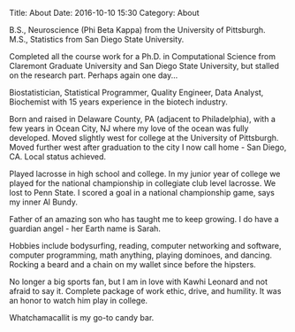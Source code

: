 Title: About
Date: 2016-10-10 15:30
Category: About

B.S., Neuroscience (Phi Beta Kappa) from the University of Pittsburgh.  
M.S., Statistics from San Diego State University.

Completed all the course work for a Ph.D. in Computational Science from Claremont Graduate University and San Diego 
State University, but stalled on the research part. Perhaps again one day...

Biostatistician, Statistical Programmer, Quality Engineer, Data Analyst, Biochemist with 15 years experience in the biotech industry. 

Born and raised in Delaware County, PA (adjacent to Philadelphia), with a few years in Ocean City, NJ where my love of the ocean was 
fully developed. Moved slightly west for college at the University of Pittsburgh. Moved further west after graduation to the city I now 
call home - San Diego, CA. Local status achieved.

Played lacrosse in high school and college. In my junior year of college we played for the national championship in 
collegiate club level lacrosse. We lost to Penn State. I scored a goal in a national championship game, says my inner 
Al Bundy. 

Father of an amazing son who has taught me to keep growing. I do have a guardian angel - her Earth name is Sarah.

Hobbies include bodysurfing, reading, computer networking and software, computer programming, math anything, playing 
dominoes, and dancing. Rocking a beard and a chain on my wallet since before the hipsters.  

No longer a big sports fan, but I am in love with Kawhi Leonard and not afraid to say it. Complete package of work 
ethic, drive, and humility. It was an honor to watch him play in college. 

Whatchamacallit is my go-to candy bar. 
